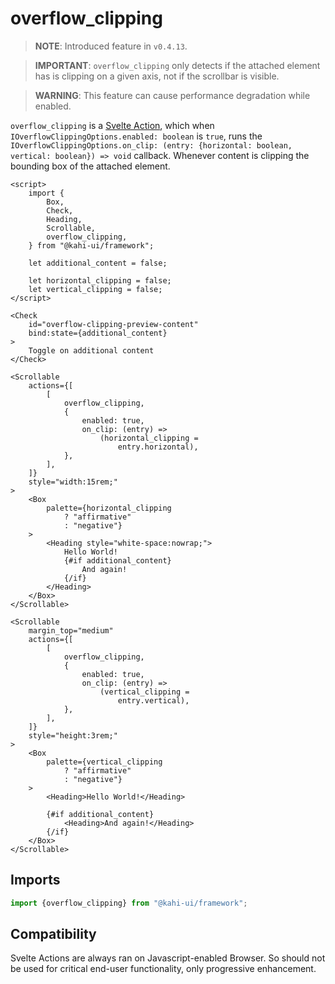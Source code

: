 # overflow_clipping

> **NOTE**: Introduced feature in `v0.4.13`.

> **IMPORTANT**: `overflow_clipping` only detects if the attached element has is clipping on a given axis, not if the scrollbar is visible.

> **WARNING**: This feature can cause performance degradation while enabled.

`overflow_clipping` is a [Svelte Action](https://svelte.dev/docs#use_action), which when `IOverflowClippingOptions.enabled: boolean` is `true`, runs the `IOverflowClippingOptions.on_clip: (entry: {horizontal: boolean, vertical: boolean}) => void` callback. Whenever content is clipping the bounding box of the attached element.

```svelte {title="overflow_clipping Preview" mode="repl"}
<script>
    import {
        Box,
        Check,
        Heading,
        Scrollable,
        overflow_clipping,
    } from "@kahi-ui/framework";

    let additional_content = false;

    let horizontal_clipping = false;
    let vertical_clipping = false;
</script>

<Check
    id="overflow-clipping-preview-content"
    bind:state={additional_content}
>
    Toggle on additional content
</Check>

<Scrollable
    actions={[
        [
            overflow_clipping,
            {
                enabled: true,
                on_clip: (entry) =>
                    (horizontal_clipping =
                        entry.horizontal),
            },
        ],
    ]}
    style="width:15rem;"
>
    <Box
        palette={horizontal_clipping
            ? "affirmative"
            : "negative"}
    >
        <Heading style="white-space:nowrap;">
            Hello World!
            {#if additional_content}
                And again!
            {/if}
        </Heading>
    </Box>
</Scrollable>

<Scrollable
    margin_top="medium"
    actions={[
        [
            overflow_clipping,
            {
                enabled: true,
                on_clip: (entry) =>
                    (vertical_clipping =
                        entry.vertical),
            },
        ],
    ]}
    style="height:3rem;"
>
    <Box
        palette={vertical_clipping
            ? "affirmative"
            : "negative"}
    >
        <Heading>Hello World!</Heading>

        {#if additional_content}
            <Heading>And again!</Heading>
        {/if}
    </Box>
</Scrollable>
```

## Imports

```javascript {title="overflow_clipping Imports"}
import {overflow_clipping} from "@kahi-ui/framework";
```

## Compatibility

Svelte Actions are always ran on Javascript-enabled Browser. So should not be used for critical end-user functionality, only progressive enhancement.
